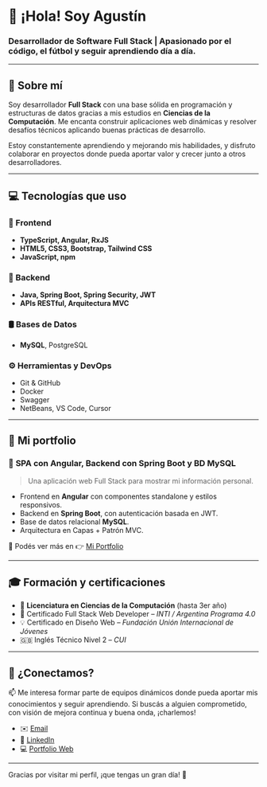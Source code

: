 # 👋 ¡Hola! Soy Agustín

### Desarrollador de Software Full Stack | Apasionado por el código, el fútbol y seguir aprendiendo día a día.

---

## 🧠 Sobre mí

Soy desarrollador **Full Stack** con una base sólida en programación y estructuras de datos gracias a mis estudios en **Ciencias de la Computación**. Me encanta construir aplicaciones web dinámicas y resolver desafíos técnicos aplicando buenas prácticas de desarrollo.

Estoy constantemente aprendiendo y mejorando mis habilidades, y disfruto colaborar en proyectos donde pueda aportar valor y crecer junto a otros desarrolladores.

---

## 💻 Tecnologías que uso

### 🧩 Frontend
- **TypeScript, Angular, RxJS**
- **HTML5, CSS3, Bootstrap, Tailwind CSS**
- **JavaScript, npm**

### 🔧 Backend
- **Java, Spring Boot, Spring Security, JWT**
- **APIs RESTful, Arquitectura MVC**

### 🛢 Bases de Datos
- **MySQL**, PostgreSQL

### ⚙️ Herramientas y DevOps
- Git & GitHub
- Docker
- Swagger
- NetBeans, VS Code, Cursor

---

## 🚀 Mi portfolio

### 🎯 **SPA con Angular, Backend con Spring Boot y BD MySQL**
> Una aplicación web Full Stack para mostrar mi información personal.
- Frontend en **Angular** con componentes standalone y estilos responsivos.
- Backend en **Spring Boot**, con autenticación basada en JWT.
- Base de datos relacional **MySQL**.
- Arquitectura en Capas + Patrón MVC.

📌 Podés ver más en 👉 [Mi Portfolio](https://github.com/LicDeveloperJunior/agustin-portfolio)

---

## 🎓 Formación y certificaciones

- 🧪 **Licenciatura en Ciencias de la Computación** (hasta 3er año)
- 📜 Certificado Full Stack Web Developer – *INTI / Argentina Programa 4.0*
- 💡 Certificado en Diseño Web – *Fundación Unión Internacional de Jóvenes*
- 🇬🇧 Inglés Técnico Nivel 2 – *CUI*

---

## 🤝 ¿Conectamos?

📫 Me interesa formar parte de equipos dinámicos donde pueda aportar mis conocimientos y seguir aprendiendo. Si buscás a alguien comprometido, con visión de mejora continua y buena onda, ¡charlemos!

- ✉️ [Email]([agustincv1997@gmail.com]) 
- 💼 [LinkedIn](https://www.linkedin.com/in/agustin-collueque/)  
- 💻 [Portfolio Web](#)

---

Gracias por visitar mi perfil, ¡que tengas un gran día! 🚀
